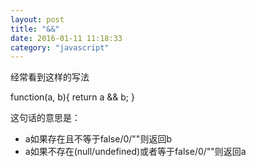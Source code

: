 ```yaml
---
layout: post
title: "&&"
date: 2016-01-11 11:18:33
category: "javascript"
---
```


经常看到这样的写法

function(a, b){
	return a && b;
}

这句话的意思是：

- a如果存在且不等于false/0/""则返回b
- a如果不存在(null/undefined)或者等于false/0/""则返回a